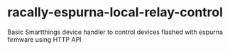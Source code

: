 # racally-espurna-local-relay-control
Basic Smartthings device handler to control devices flashed with espurna firmware using HTTP API
